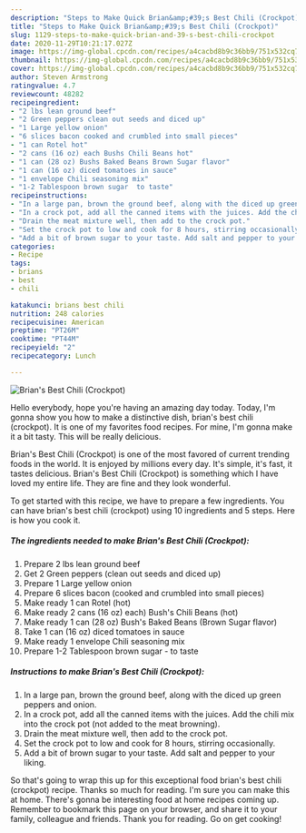 ```yaml
---
description: "Steps to Make Quick Brian&amp;#39;s Best Chili (Crockpot)"
title: "Steps to Make Quick Brian&amp;#39;s Best Chili (Crockpot)"
slug: 1129-steps-to-make-quick-brian-and-39-s-best-chili-crockpot
date: 2020-11-29T10:21:17.027Z
image: https://img-global.cpcdn.com/recipes/a4cacbd8b9c36bb9/751x532cq70/brians-best-chili-crockpot-recipe-main-photo.jpg
thumbnail: https://img-global.cpcdn.com/recipes/a4cacbd8b9c36bb9/751x532cq70/brians-best-chili-crockpot-recipe-main-photo.jpg
cover: https://img-global.cpcdn.com/recipes/a4cacbd8b9c36bb9/751x532cq70/brians-best-chili-crockpot-recipe-main-photo.jpg
author: Steven Armstrong
ratingvalue: 4.7
reviewcount: 48282
recipeingredient:
- "2 lbs lean ground beef"
- "2 Green peppers clean out seeds and diced up"
- "1 Large yellow onion"
- "6 slices bacon cooked and crumbled into small pieces"
- "1 can Rotel hot"
- "2 cans (16 oz) each Bushs Chili Beans hot"
- "1 can (28 oz) Bushs Baked Beans Brown Sugar flavor"
- "1 can (16 oz) diced tomatoes in sauce"
- "1 envelope Chili seasoning mix"
- "1-2 Tablespoon brown sugar  to taste"
recipeinstructions:
- "In a large pan, brown the ground beef, along with the diced up green peppers and onion."
- "In a crock pot, add all the canned items with the juices. Add the chili mix into the crock pot (not added to the meat browning)."
- "Drain the meat mixture well, then add to the crock pot."
- "Set the crock pot to low and cook for 8 hours, stirring occasionally."
- "Add a bit of brown sugar to your taste. Add salt and pepper to your liking."
categories:
- Recipe
tags:
- brians
- best
- chili

katakunci: brians best chili 
nutrition: 248 calories
recipecuisine: American
preptime: "PT26M"
cooktime: "PT44M"
recipeyield: "2"
recipecategory: Lunch

---
```



![Brian&#39;s Best Chili (Crockpot)](https://img-global.cpcdn.com/recipes/a4cacbd8b9c36bb9/751x532cq70/brians-best-chili-crockpot-recipe-main-photo.jpg)

Hello everybody, hope you're having an amazing day today. Today, I'm gonna show you how to make a distinctive dish, brian&#39;s best chili (crockpot). It is one of my favorites food recipes. For mine, I'm gonna make it a bit tasty. This will be really delicious.

Brian&#39;s Best Chili (Crockpot) is one of the most favored of current trending foods in the world. It is enjoyed by millions every day. It's simple, it's fast, it tastes delicious. Brian&#39;s Best Chili (Crockpot) is something which I have loved my entire life. They are fine and they look wonderful.




To get started with this recipe, we have to prepare a few ingredients. You can have brian&#39;s best chili (crockpot) using 10 ingredients and 5 steps. Here is how you cook it.

<!--inarticleads1-->

##### The ingredients needed to make Brian&#39;s Best Chili (Crockpot):

1. Prepare 2 lbs lean ground beef
1. Get 2 Green peppers (clean out seeds and diced up)
1. Prepare 1 Large yellow onion
1. Prepare 6 slices bacon (cooked and crumbled into small pieces)
1. Make ready 1 can Rotel (hot)
1. Make ready 2 cans (16 oz) each) Bush&#39;s Chili Beans (hot)
1. Make ready 1 can (28 oz) Bush&#39;s Baked Beans (Brown Sugar flavor)
1. Take 1 can (16 oz) diced tomatoes in sauce
1. Make ready 1 envelope Chili seasoning mix
1. Prepare 1-2 Tablespoon brown sugar - to taste




<!--inarticleads2-->

##### Instructions to make Brian&#39;s Best Chili (Crockpot):

1. In a large pan, brown the ground beef, along with the diced up green peppers and onion.
1. In a crock pot, add all the canned items with the juices. Add the chili mix into the crock pot (not added to the meat browning).
1. Drain the meat mixture well, then add to the crock pot.
1. Set the crock pot to low and cook for 8 hours, stirring occasionally.
1. Add a bit of brown sugar to your taste. Add salt and pepper to your liking.




So that's going to wrap this up for this exceptional food brian&#39;s best chili (crockpot) recipe. Thanks so much for reading. I'm sure you can make this at home. There's gonna be interesting food at home recipes coming up. Remember to bookmark this page on your browser, and share it to your family, colleague and friends. Thank you for reading. Go on get cooking!
